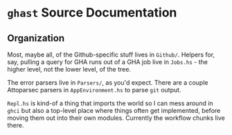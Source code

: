 # `ghast` Source Documentation

## Organization

Most, maybe all, of the Github-specific stuff lives in `Github/`. Helpers for,
say, pulling a query for GHA runs out of a GHA job live in `Jobs.hs` - the
higher level, not the lower level, of the tree.

The error parsers live in `Parsers/`, as you'd expect. There are a couple
Attoparsec parsers in `AppEnvironment.hs` to parse `git` output.

`Repl.hs` is kind-of a thing that imports the world so I can mess around in
`ghci` but also a top-level place where things often get implemented, before
moving them out into their own modules. Currently the workflow chunks live
there.